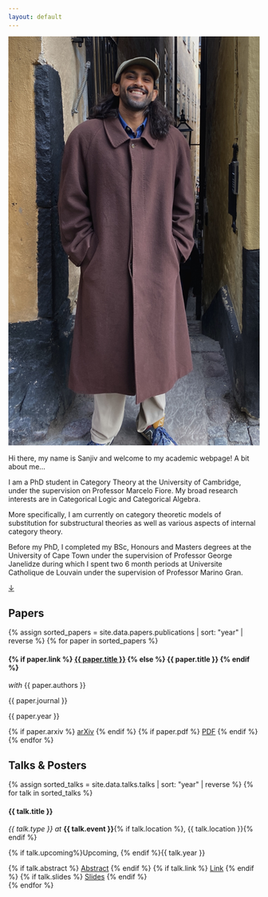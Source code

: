```yaml
---
layout: default
---
```


<!-- About Me -->
<section id="about" class="about-section">
  <div class="about-content">
    <div class="about-image">
      <img src="assets/img/profile_pic.jpg" alt="Profile Image">
    </div>
    <div class="about-text">
      <p> Hi there, my name is Sanjiv and welcome to my academic webpage! A bit about me...</p>
      <p>
      I am a PhD student in Category Theory at the University of Cambridge, under the supervision on Professor Marcelo Fiore. My broad research interests are in Categorical Logic and Categorical Algebra.
      </p>
      <p>
      More specifically, I am currently on category theoretic models of substitution for substructural theories as well as various aspects of internal category theory.
      </p>
      <p>
      Before my PhD, I completed my BSc, Honours and Masters degrees at the University of Cape Town under the supervision of Professor George Janelidze during which I spent two 6 month periods at Universite Catholique de Louvain under the supervision of Professor Marino Gran.
      </p>
    </div>
  </div>
  <div class="scroll-down">
  <a class="card" href="#papers" aria-label="Scroll to Papers section">
    ↓
  </a>
</div>
</section>

<!-- Papers -->
<section id="papers" class="papers-section">
  <div class="papers-container section-container">
    <h2 class="section-title card">Papers</h2>
    <div class="card-list">
    {% assign sorted_papers = site.data.papers.publications | sort: "year" | reverse %}
    {% for paper in sorted_papers %}
      <div class="paper-entry card">
        <h4 class="paper-title">
          {% if paper.link %}
            <a href="{{ paper.link }}" target="_blank">{{ paper.title }}</a>
          {% else %}
            {{ paper.title }}
          {% endif %}
        </h4>
        <p class="paper-details"> <em>with</em> {{ paper.authors }}</p>
        <p class="paper-journal">{{ paper.journal }}</p>
        <p class="paper-year">{{ paper.year }}</p>
        <div class="paper-links">
          {% if paper.arxiv %}
            <a class="btn" href="{{ paper.arxiv }}" target="_blank">arXiv</a>
          {% endif %}
          {% if paper.pdf %}
            <a class="btn" href="{{ paper.pdf }}" target="_blank">PDF</a>
          {% endif %}
        </div>
      </div>
    {% endfor %}
    </div>
  </div>
</section>

<!-- Talks & Posters -->
<section id="talks-posters" class="talks-section">
  <div class="talks-container section-container">
    <h2 class="section-title card">Talks & Posters</h2>
    <div class="card-list">
    {% assign sorted_talks = site.data.talks.talks | sort: "year" | reverse %}
    {% for talk in sorted_talks %}
      <div class="talk-entry card">
        <h4 class="talk-title">{{ talk.title }}</h4>
        <p class="talk-details">
          <em>{{ talk.type }} at</em> <strong>{{ talk.event }}</strong>{% if talk.location %}, {{ talk.location }}{% endif %}
        </p>
        <p class="talk-year">{% if talk.upcoming%}Upcoming, {% endif %}{{ talk.year }}</p>
        <div class="talk-links">
          {% if talk.abstract %}
            <a class="btn" href="{{ talk.abstract }}" target="_blank" rel="noopener">Abstract</a>
          {% endif %}
          {% if talk.link %}
            <a class="btn" href="{{ talk.link }}" target="_blank" rel="noopener">Link</a>
          {% endif %}
          {% if talk.slides %}
            <a class="btn" href="{{ talk.slides }}" target="_blank" rel="noopener">Slides</a>
          {% endif %}
        </div>
      </div>
    {% endfor %}
    </div>
  </div>
</section>
